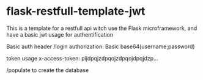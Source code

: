 # flask-restfull-template-jwt
This is a template for a restfull api witch use the Flask microframework, and have a basic jwt usage for authentification


Basic auth header /login
authorization: Basic base64(username;password)


token usage
x-access-token: pijdpqjzdpqojzdpqojdpqjdzp...


/populate to create the database
